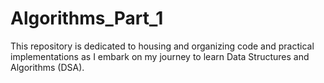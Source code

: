 # Algorithms_Part_1
This repository is dedicated to housing and organizing code and practical implementations as I embark on my journey to learn Data Structures and Algorithms (DSA).
